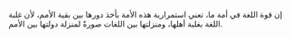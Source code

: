 إن قوة اللغة في أمة ما، تعني استمرارية هذه الأمة بأخذ دورها بين بقية الأمم، لأن غلبة اللغة بغلبة أهلها، ومنزلتها بين اللغات صورةٌ لمنزلة دولتها بين الأمم.
